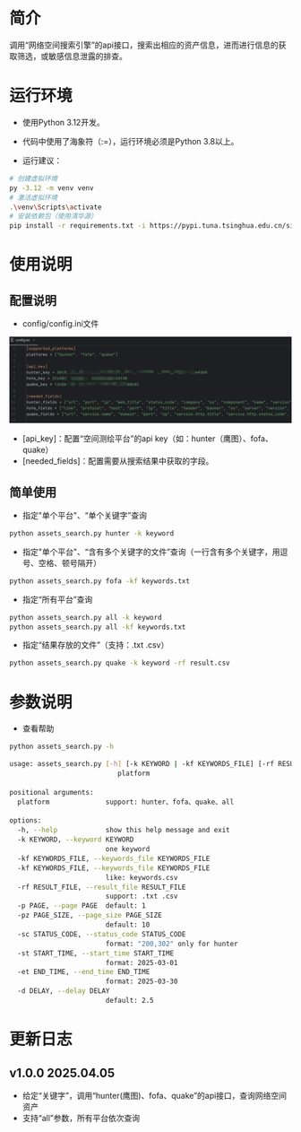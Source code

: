 # 简介

调用“网络空间搜索引擎”的api接口，搜索出相应的资产信息，进而进行信息的获取筛选，或敏感信息泄露的排查。



# 运行环境

- 使用Python 3.12开发。
- 代码中使用了海象符（:=），运行环境必须是Python 3.8以上。

- 运行建议：

```bash
# 创建虚拟环境
py -3.12 -m venv venv
# 激活虚拟环境
.\venv\Scripts\activate
# 安装依赖包（使用清华源）
pip install -r requirements.txt -i https://pypi.tuna.tsinghua.edu.cn/simple
```



# 使用说明

## 配置说明

- config/config.ini文件

![image-20250403103304290](./assets/image-20250403103304290.png)

- [api_key]：配置“空间测绘平台”的api key（如：hunter（鹰图）、fofa、quake）
- [needed_fields]：配置需要从搜索结果中获取的字段。



## 简单使用

- 指定"单个平台"、“单个关键字”查询

```bash
python assets_search.py hunter -k keyword
```

- 指定"单个平台"、“含有多个关键字的文件”查询（一行含有多个关键字，用逗号、空格、顿号隔开）

```bash
python assets_search.py fofa -kf keywords.txt
```

- 指定“所有平台”查询

```bash
python assets_search.py all -k keyword
python assets_search.py all -kf keywords.txt
```

- 指定“结果存放的文件”（支持：.txt .csv）

```bash
python assets_search.py quake -k keyword -rf result.csv
```



# 参数说明

- 查看帮助

```bash
python assets_search.py -h
```

```bash
usage: assets_search.py [-h] [-k KEYWORD | -kf KEYWORDS_FILE] [-rf RESULT_FILE] [-p PAGE] [-pz PAGE_SIZE] [-sc STATUS_CODE] [-st START_TIME] [-et END_TIME] [-d DELAY]
                           platform

positional arguments:
  platform              support: hunter、fofa、quake、all

options:
  -h, --help            show this help message and exit
  -k KEYWORD, --keyword KEYWORD
                        one keyword
  -kf KEYWORDS_FILE, --keywords_file KEYWORDS_FILE
  -kf KEYWORDS_FILE, --keywords_file KEYWORDS_FILE
                        like: keywords.csv
  -rf RESULT_FILE, --result_file RESULT_FILE
                        support: .txt .csv
  -p PAGE, --page PAGE  default: 1
  -pz PAGE_SIZE, --page_size PAGE_SIZE
                        default: 10
  -sc STATUS_CODE, --status_code STATUS_CODE
                        format: "200,302" only for hunter
  -st START_TIME, --start_time START_TIME
                        format: 2025-03-01
  -et END_TIME, --end_time END_TIME
                        format: 2025-03-30
  -d DELAY, --delay DELAY
                        default: 2.5
```



# 更新日志



##  v1.0.0  2025.04.05

- 给定“关键字”，调用“hunter(鹰图)、fofa、quake”的api接口，查询网络空间资产
- 支持“all”参数，所有平台依次查询



